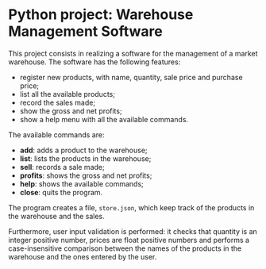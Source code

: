 # Python project: Warehouse Management Software 

This project consists in realizing a software for the management of a market warehouse. The software has the following features:

- register new products, with name, quantity, sale price and purchase price;
- list all the available products;
- record the sales made;
- show the gross and net profits;
- show a help menu with all the available commands.

The available commands are:

- **add**: adds a product to the warehouse;
- **list**: lists the products in the warehouse;
- **sell**: records a sale made;
- **profits**: shows the gross and net profits;
- **help**: shows the available commands;  
- **close**: quits the program. 

The program creates a file, `store.json`, which keep track of the products in the warehouse and the sales.<br> 

Furthermore, user input validation is performed: it checks that quantity is an integer positive number, prices are float positive numbers and performs a case-insensitive comparison between the names of the products in the warehouse and the ones entered by the user.

